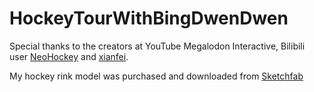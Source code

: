 # HockeyTourWithBingDwenDwen

Special thanks to the creators at YouTube Megalodon Interactive, Bilibili user 
[NeoHockey](https://www.bilibili.com/video/BV11C4y1W71K?share_source=copy_web) and [xianfei](https://github.com/xianfei/xianfei.github.io/tree/master/ar2022).

My hockey rink model was purchased and downloaded from [Sketchfab](https://sketchfab.com/search?q=hockey&type=models)
